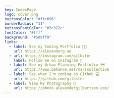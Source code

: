 ```yaml
---
key: IndexPage
logo: cover.png
buttonsColor: "#ffc096"
borderRadius: "11"
buttonsFontColor: "#3c322c"
fontColor: "#fff"
background: "#509ff9"
links:
  - label: See my Coding Portfolio 👨‍💻
    url: https://alexanderg.me
  - url: https://instagram.com/gilbster
    label: Follow me on Instagram 📸
  - label: See my Urban Planning Portfolio 🗺
    url: https://www.behance.net/marscollective
  - label: See what I'm coding on Github 💻
    url: https://github.com/gilbster
  - label: View My Photography 📸
    url: https://photo.alexandergilbertson.com/
---
```

